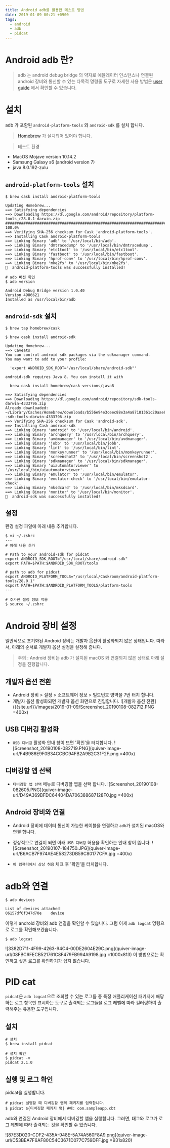```yaml
---
title: Android adb를 활용한 테스트 방법
date: 2019-01-09 00:21 +0900
tags:
  - android
  - adb 
  - pidcat
---
```

# Android adb 란?
> adb 는 android debug bridge 의 약자로 에뮬레이터 인스턴스나 연결된 android 장비와 통신할 수 있는 다목적 명령줄 도구로 자세한 사용 방법은 [user guide](https://developer.android.com/studio/command-line/adb?hl=ko) 에서 확인할 수 있습니다.

# 설치
adb 가 포함된 `android-platform-tools` 와
`android-sdk` 를 설치 합니다.

> [Homebrew](https://brew.sh) 가 설치되어 있어야 합니다.

> 테스트 환경
- MacOS Mojave version 10.14.2
- Samsung Galaxy s6 (android version 7)
- java 8.0.192-zulu

## `android-platform-tools` 설치

``` shell
$ brew cask install android-platform-tools

Updating Homebrew...
==> Satisfying dependencies
==> Downloading https://dl.google.com/android/repository/platform-tools_r28.0.1-darwin.zip
######################################################################## 100.0%
==> Verifying SHA-256 checksum for Cask 'android-platform-tools'.
==> Installing Cask android-platform-tools
==> Linking Binary 'adb' to '/usr/local/bin/adb'.
==> Linking Binary 'dmtracedump' to '/usr/local/bin/dmtracedump'.
==> Linking Binary 'etc1tool' to '/usr/local/bin/etc1tool'.
==> Linking Binary 'fastboot' to '/usr/local/bin/fastboot'.
==> Linking Binary 'hprof-conv' to '/usr/local/bin/hprof-conv'.
==> Linking Binary 'mke2fs' to '/usr/local/bin/mke2fs'.
🍺  android-platform-tools was successfully installed!

# adb 버전 확인
$ adb version

Android Debug Bridge version 1.0.40
Version 4986621
Installed as /usr/local/bin/adb
```

## `android-sdk` 설치

``` shell
$ brew tap homebrew/cask

$ brew cask install android-sdk

Updating Homebrew...
==> Caveats
You can control android sdk packages via the sdkmanager command.
You may want to add to your profile:

  'export ANDROID_SDK_ROOT="/usr/local/share/android-sdk"'

android-sdk requires Java 8. You can install it with

  brew cask install homebrew/cask-versions/java8

==> Satisfying dependencies
==> Downloading https://dl.google.com/android/repository/sdk-tools-darwin-4333796.zip
Already downloaded: ~/Library/Caches/Homebrew/downloads/b556e94e3ceec88e3a4a87181361c20aae8ca8f45513c021e132c372cafc5258--sdk-tools-darwin-4333796.zip
==> Verifying SHA-256 checksum for Cask 'android-sdk'.
==> Installing Cask android-sdk
==> Linking Binary 'android' to '/usr/local/bin/android'.
==> Linking Binary 'archquery' to '/usr/local/bin/archquery'.
==> Linking Binary 'avdmanager' to '/usr/local/bin/avdmanager'.
==> Linking Binary 'jobb' to '/usr/local/bin/jobb'.
==> Linking Binary 'lint' to '/usr/local/bin/lint'.
==> Linking Binary 'monkeyrunner' to '/usr/local/bin/monkeyrunner'.
==> Linking Binary 'screenshot2' to '/usr/local/bin/screenshot2'.
==> Linking Binary 'sdkmanager' to '/usr/local/bin/sdkmanager'.
==> Linking Binary 'uiautomatorviewer' to '/usr/local/bin/uiautomatorviewer'.
==> Linking Binary 'emulator' to '/usr/local/bin/emulator'.
==> Linking Binary 'emulator-check' to '/usr/local/bin/emulator-check'.
==> Linking Binary 'mksdcard' to '/usr/local/bin/mksdcard'.
==> Linking Binary 'monitor' to '/usr/local/bin/monitor'.
🍺  android-sdk was successfully installed!
```

## 설정
환경 설정 파일에 아래 내용 추가합니다.
``` shell
$ vi ~/.zshrc
---
# 아래 내용 추가

# Path to your android-sdk for pidcat
export ANDROID_SDK_ROOT="/usr/local/share/android-sdk"
export PATH=$PATH:$ANDROID_SDK_ROOT/tools

# path to adb for pidcat
export ANDROID_PLATFORM_TOOLS="/usr/local/Caskroom/android-platform-tools/28.0.1"
export PATH=$PATH:$ANDROID_PLATFORM_TOOLS/platform-tools
---

# 추가한 설정 정보 적용
$ source ~/.zshrc
```

# Android 장비 설정
일반적으로 초기화된 Android 장비는 개발자 옵션이 활성화되지 않은 상태입니다.
따라서, 아래의 순서로 개발자 옵션 설정을 설정해 줍니다.

> 주의 : Android 장비는 adb 가 설치된 macOS 와 연결되지 않은 상태로 아래 설정을 진행합니다.

## 개발자 옵션 전환 
- Android 장비 > 설정 > 소프트웨어 정보 > 빌드번호 영역을 7번 터치 합니다.
- 개발자 옵션 활성화되면 개발자 옵션 화면으로 진입합니다.
![개발자 옵션 전환]({{site.url}}/images/2019-01-09/Screenshot_20190108-082712.PNG =400x)

## USB 디버깅 활성화
- `USB 디버깅` 활성화 안내 창이 뜨면 '확인'을 터치합니다.
![Screenshot_20190108-082719.PNG](quiver-image-url/F4B986E9F0B34CCBC94FB2A9B2C31F2F.png =400x)

## 디버깅할 앱 선택 
- `디버깅할 앱 선택` 메뉴로 디버깅할 앱을 선택 합니다.
![Screenshot_20190108-082605.PNG](quiver-image-url/D49A369BFDC64404DA706388687128F0.jpg =400x)

## Android 장비와 연결
- Android 장비에 데이터 통신이 가능한 케이블을 연결하고 `adb`가 설치된 macOS와 연결 합니다.
- 정상적으로 연결이 되면 아래 `USB 디버깅` 허용을 확인하는 안내 창이 뜹니다.
![Screenshot_20190107-184750.JPG](quiver-image-url/B6ACB7F974AE4E58273DB59C80177CFA.jpg =400x)

- `이 컴퓨터에서 상상 허용` 체크 후 '확인'을 터치합니다.

# adb와 연결

``` shell
$ adb devices

List of devices attached
06157df6f347d70e	device
```
이렇게 android 장비와 adb 연결을 확인할 수 있습니다.
그럼 이제 `adb logcat` 명령으로 로그를 확인해보겠습니다.

``` shell
$ adb logcat
```
![3382D711-4F99-4263-94C4-00DE2604E29C.png](quiver-image-url/08FBC6FECB521761C8F479FB994A9198.jpg =1000x813)
이 방법으로는 확인하고 싶은 로그를 확인하기가 쉽지 않습니다.

# PID cat
`pidcat`은 `adb logcat`으로 조회할 수 있는 로그들 중 특정 애플리케이션 패키지에 해당하는 로그 항목만 표시하는 도구로 출력되는 로그들을 로그 레벨에 따라 컬러링하여 출력해주는 유용한 도구입니다.

## 설치

``` shell
# 설치
$ brew install pidcat

# 설치 확인
$ pidcat -v
pidcat 2.1.0
```

## 실행 및 로그 확인

pidcat을 실행합니다.
``` shell
# pidcat 실행할 때 디버깅할 앱의 패키지를 입력합니다.
$ pidcat ${디버깅할 패키지 명} #예: com.sampleapp.cbt
```

adb와 연결된 Android 장비에서 디버깅할 앱을 실행합니다. 
그러면, 태그와 로그가 로그 레벨에 따라 출력되는 것을 확인할 수 있습니다.

![87E3D020-CDF2-435A-948E-5A74A560F8A9.png](quiver-image-url/C53BEA7F6AF80C54C3671D077C759DFF.jpg =931x820)

